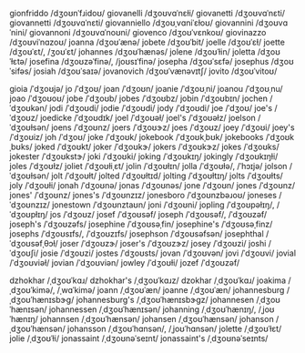 gionfriddo	/dʒoʊnˈfɹidoʊ/
giovanelli	/dʒoʊvɑˈnɛɫi/
giovanetti	/dʒoʊvɑˈnɛti/
giovannetti	/dʒoʊvɑˈnɛti/
giovanniello	/dʒoʊˌvɑniˈɛɫoʊ/
giovannini	/dʒoʊvɑˈnini/
giovannoni	/dʒoʊvɑˈnoʊni/
giovenco	/dʒoʊˈvɛnkoʊ/
giovinazzo	/dʒoʊviˈnɑzoʊ/
joanna	/dʒoʊˈænə/
jobete	/dʒoʊˈbit/
joelle	/dʒoʊˈɛɫ/
joette	/dʒoʊˈɛt/, /ʒoʊˈɛt/
johannes	/dʒoʊˈhænəs/
jolene	/dʒoʊˈɫin/
joletta	/dʒoʊˈɫɛtə/
josefina	/dʒoʊzəˈfinə/, /joʊsɪˈfinə/
josepha	/dʒoʊˈsɛfə/
josephus	/dʒoʊˈsifəs/
josiah	/dʒoʊˈsaɪə/
jovanovich	/dʒoʊˈvænəvɪtʃ/
jovito	/dʒoʊˈvitoʊ/

gioia	/ˈdʒoʊjə/
jo	/ˈdʒoʊ/
joan	/ˈdʒoʊn/
joanie	/ˈdʒoʊˌni/
joanou	/ˈdʒoʊˌnu/
joao	/ˈdʒoʊoʊ/
jobe	/ˈdʒoʊb/
jobes	/ˈdʒoʊbz/
jobin	/ˈdʒoʊbɪn/
jochen	/ˈdʒoʊkən/
jodi	/ˈdʒoʊdi/
jodie	/ˈdʒoʊdi/
jody	/ˈdʒoʊdi/
joe	/ˈdʒoʊ/
joe's	/ˈdʒoʊz/
joedicke	/ˈdʒoʊdɪk/
joel	/ˈdʒoʊəɫ/
joel's	/ˈdʒoʊəɫz/
joelson	/ˈdʒoʊɫsən/
joens	/ˈdʒoʊnz/
joers	/ˈdʒoʊɝz/
joes	/ˈdʒoʊz/
joey	/ˈdʒoʊi/
joey's	/ˈdʒoʊiz/
joh	/ˈdʒoʊ/
joke	/ˈdʒoʊk/
jokebook	/ˈdʒoʊkˌbʊk/
jokebooks	/ˈdʒoʊkˌbʊks/
joked	/ˈdʒoʊkt/
joker	/ˈdʒoʊkɝ/
jokers	/ˈdʒoʊkɝz/
jokes	/ˈdʒoʊks/
jokester	/ˈdʒoʊkstɝ/
joki	/ˈdʒoʊki/
joking	/ˈdʒoʊkɪŋ/
jokingly	/ˈdʒoʊkɪŋɫi/
joles	/ˈdʒoʊɫz/
joliet	/ˈdʒoʊɫiˌɛt/
jolin	/ˈdʒoʊɫɪn/
jolla	/ˈdʒoʊɫə/, /ˈhɔɪjə/
jolson	/ˈdʒoʊɫsən/
jolt	/ˈdʒoʊɫt/
jolted	/ˈdʒoʊɫtɪd/
jolting	/ˈdʒoʊɫtɪŋ/
jolts	/ˈdʒoʊɫts/
joly	/ˈdʒoʊɫi/
jonah	/ˈdʒoʊnə/
jonas	/ˈdʒoʊnəs/
jone	/ˈdʒoʊn/
jones	/ˈdʒoʊnz/
jones'	/ˈdʒoʊnz/
jones's	/ˈdʒoʊnzɪz/
jonesboro	/ˈdʒoʊnzbəɹoʊ/
joneses	/ˈdʒoʊnzɪz/
jonestown	/ˈdʒoʊnztaʊn/
joni	/ˈdʒoʊni/
jopling	/ˈdʒoʊpəɫɪŋ/, /ˈdʒoʊpɫɪŋ/
jos	/ˈdʒoʊz/
josef	/ˈdʒoʊsəf/
joseph	/ˈdʒoʊsəf/, /ˈdʒoʊzəf/
joseph's	/ˈdʒoʊzəfs/
josephine	/ˈdʒoʊsəˌfin/
josephine's	/ˈdʒoʊsəˌfinz/
josephs	/ˈdʒoʊsɪfs/, /ˈdʒoʊzɪfs/
josephson	/ˈdʒoʊsəfsən/
josephthal	/ˈdʒoʊsəfˌθɔɫ/
joser	/ˈdʒoʊzɝ/
joser's	/ˈdʒoʊzɝz/
josey	/ˈdʒoʊzi/
joshi	/ˈdʒoʊʃi/
josie	/ˈdʒoʊzi/
jostes	/ˈdʒoʊsts/
jovan	/ˈdʒoʊvən/
jovi	/ˈdʒoʊvi/
jovial	/ˈdʒoʊviəɫ/
jovian	/ˈdʒoʊviən/
jowley	/ˈdʒoʊɫi/
jozef	/ˈdʒoʊzəf/

dzhokhar	/ˌdʒoʊˈkɑɹ/
dzhokhar's	/ˌdʒoʊˈkɑɹz/
dzokhar	/ˌdʒoʊˈkɑɹ/
joakima	/ˌdʒoʊˈkimə/, /ˌwɑˈkimə/
joann	/ˌdʒoʊˈæn/
joanne	/ˌdʒoʊˈæn/
johannesburg	/ˌdʒoʊˈhænɪsbɝɡ/
johannesburg's	/ˌdʒoʊˈhænɪsbɝɡz/
johannesen	/ˌdʒoʊˈhænɪsən/
johannessen	/ˌdʒoʊˈhænɪsən/
johanning	/ˌdʒoʊˈhænɪŋ/, /ˌjoʊˈhænɪŋ/
johannsen	/ˌdʒoʊˈhænsən/
johansen	/ˌdʒoʊˈhænsən/
johanson	/ˌdʒoʊˈhænsən/
johansson	/ˌdʒoʊˈhɑnsən/, /ˌjoʊˈhɑnsən/
jolette	/ˌdʒoʊˈɫɛt/
jolie	/ˌdʒoʊˈɫi/
jonassaint	/ˌdʒoʊnəˈseɪnt/
jonassaint's	/ˌdʒoʊnəˈseɪnts/
